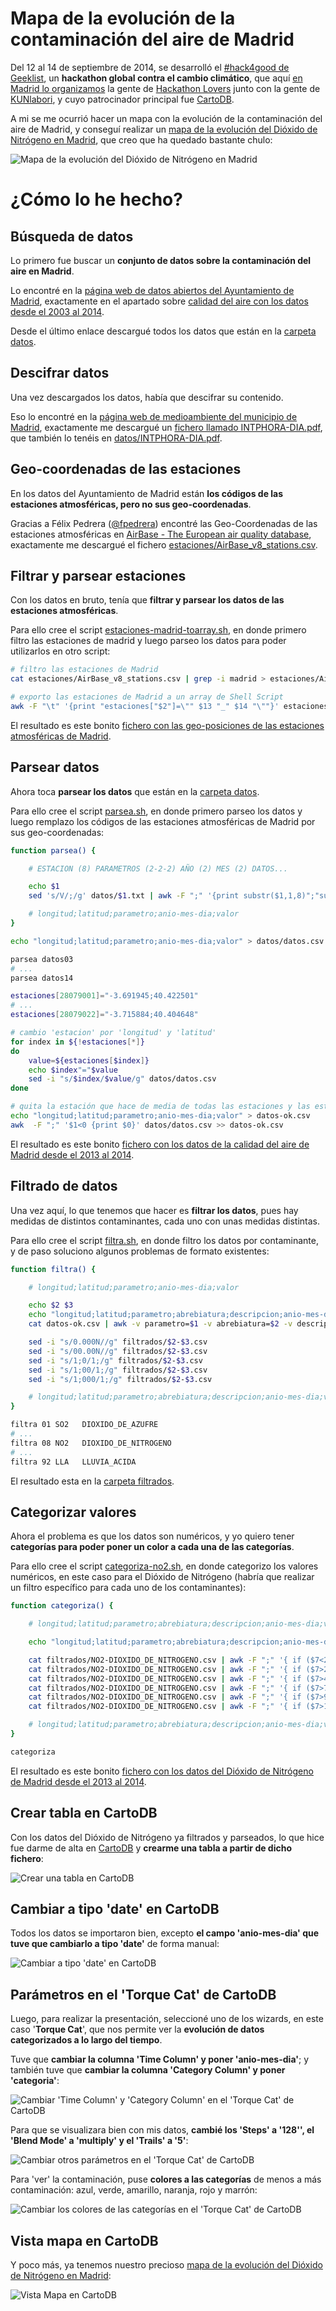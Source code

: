 # Mapa de la evolución de la contaminación del aire de Madrid

Del 12 al 14 de septiembre de 2014, se desarrolló el [#hack4good de Geeklist](https://geekli.st/hackathon/hack4good-06/), un **hackathon global contra el cambio climático**, que aquí [en Madrid lo organizamos](http://www.meetup.com/Hackathon-Lovers/events/201739262/) la gente de [Hackathon Lovers](http://hackathonlovers.com/) junto con la gente de [KUNlabori](http://www.kunlabori.es/), y cuyo patrocinador principal fue [CartoDB](http://cartodb.com/).

A mi se me ocurrió hacer un mapa con la evolución de la contaminación del aire de Madrid, y conseguí realizar un [mapa de la evolución del Dióxido de Nitrógeno en Madrid](https://asanzdiego.cartodb.com/viz/d79daa7c-3c19-11e4-8081-0edbca4b5057/), que creo que ha quedado bastante chulo:

![Mapa de la evolución del Dióxido de Nitrógeno en Madrid](./img/cartodb-00-visualizacion.png)

# ¿Cómo lo he hecho?

## Búsqueda de datos

Lo primero fue buscar un **conjunto de datos sobre la contaminación del aire en Madrid**.

Lo encontré en la [página web de datos abiertos del Ayuntamiento de Madrid](http://datos.madrid.es/), exactamente en el apartado sobre [calidad del aire con los datos desde el 2003 al 2014](http://datos.madrid.es/portal/site/egob/menuitem.c05c1f754a33a9fbe4b2e4b284f1a5a0/?vgnextoid=aecb88a7e2b73410VgnVCM2000000c205a0aRCRD&vgnextchannel=374512b9ace9f310VgnVCM100000171f5a0aRCRD).

Desde el último enlace descargué todos los datos que están en la [carpeta datos](https://github.com/asanzdiego/mapa-evolucion-contaminacion-aire-madrid/tree/master/datos).

## Descifrar datos

Una vez descargados los datos, había que descifrar su contenido.

Eso lo encontré en la [página web de medioambiente del municipio de Madrid](http://www.mambiente.munimadrid.es/), exactamente me descargué un [fichero llamado INTPHORA-DIA.pdf](http://www.mambiente.munimadrid.es/opencms/export/sites/default/calaire/Anexos/INTPHORA-DIA.pdf), que también lo tenéis en [datos/INTPHORA-DIA.pdf](https://github.com/asanzdiego/mapa-evolucion-contaminacion-aire-madrid/raw/master/datos/INTPHORA-DIA.pdf).

## Geo-coordenadas de las estaciones

En los datos del Ayuntamiento de Madrid están **los códigos de las estaciones atmosféricas, pero no sus geo-coordenadas**.

Gracias a Félix Pedrera ([@fpedrera](https://twitter.com/fpedrera)) encontré las Geo-Coordenadas de las estaciones atmosféricas en [AirBase - The European air quality database](http://www.eea.europa.eu/data-and-maps/data/airbase-the-european-air-quality-database-8), exactamente me descargué el fichero [estaciones/AirBase_v8_stations.csv](https://github.com/asanzdiego/mapa-evolucion-contaminacion-aire-madrid/raw/master/estaciones/AirBase_v8_stations.csv).

## Filtrar y parsear estaciones

Con los datos en bruto, tenía que **filtrar y parsear los datos de las estaciones atmosféricas**.

Para ello cree el script [estaciones-madrid-toarray.sh](https://github.com/asanzdiego/mapa-evolucion-contaminacion-aire-madrid/blob/master/estaciones-madrid-toarray.sh), en donde primero filtro las estaciones de madrid y luego parseo los datos para poder utilizarlos en otro script:

~~~Bash
# filtro las estaciones de Madrid
cat estaciones/AirBase_v8_stations.csv | grep -i madrid > estaciones/AirBase_v8_stations.madrid.csv

# exporto las estaciones de Madrid a un array de Shell Script
awk -F "\t" '{print "estaciones["$2"]=\"" $13 "_" $14 "\""}' estaciones/AirBase_v8_stations.madrid.csv > estaciones/estaciones-madrid-toarray.txt
~~~

El resultado es este bonito [fichero con las geo-posiciones de las estaciones atmosféricas de Madrid](https://github.com/asanzdiego/mapa-evolucion-contaminacion-aire-madrid/blob/master/estaciones/estaciones-madrid-toarray.txt).

## Parsear datos

Ahora toca **parsear los datos** que están en la [carpeta datos](https://github.com/asanzdiego/mapa-evolucion-contaminacion-aire-madrid/tree/master/datos).

Para ello cree el script [parsea.sh](https://github.com/asanzdiego/mapa-evolucion-contaminacion-aire-madrid/blob/master/parsea.sh), en donde primero parseo los datos y luego remplazo los códigos de las estaciones atmosféricas de Madrid por sus geo-coordenadas:

~~~Bash
function parsea() {

    # ESTACION (8) PARAMETROS (2-2-2) AÑO (2) MES (2) DATOS...

    echo $1
    sed 's/V/;/g' datos/$1.txt | awk -F ";" '{print substr($1,1,8)";"substr($1,9,2)";20"substr($1,15,2)"-"substr($1,17,2)"-01;"$2}' >> datos/datos.csv

    # longitud;latitud;parametro;anio-mes-dia;valor
}

echo "longitud;latitud;parametro;anio-mes-dia;valor" > datos/datos.csv

parsea datos03
# ...
parsea datos14

estaciones[28079001]="-3.691945;40.422501"
# ...
estaciones[28079022]="-3.715884;40.404648"

# cambio 'estacion' por 'longitud' y 'latitud'
for index in ${!estaciones[*]}
do
    value=${estaciones[$index]}
    echo $index"="$value
    sed -i "s/$index/$value/g" datos/datos.csv
done

# quita la estación que hace de media de todas las estaciones y las estaciones sin geoposición
echo "longitud;latitud;parametro;anio-mes-dia;valor" > datos-ok.csv
awk  -F ";" '$1<0 {print $0}' datos/datos.csv >> datos-ok.csv
~~~

El resultado es este bonito [fichero con los datos de la calidad del aire de Madrid desde el 2013 al 2014](https://github.com/asanzdiego/mapa-evolucion-contaminacion-aire-madrid/raw/master/datos-ok.csv).

## Filtrado de datos

Una vez aquí, lo que tenemos que hacer es **filtrar los datos**, pues hay medidas de distintos contaminantes, cada uno con unas medidas distintas.

Para ello cree el script [filtra.sh](https://github.com/asanzdiego/mapa-evolucion-contaminacion-aire-madrid/blob/master/filtra.sh), en donde filtro los datos por contaminante, y de paso soluciono algunos problemas de formato existentes:

~~~Bash
function filtra() {

    # longitud;latitud;parametro;anio-mes-dia;valor

    echo $2 $3
    echo "longitud;latitud;parametro;abrebiatura;descripcion;anio-mes-dia;valor;categoria" > filtrados/$2-$3.csv
    cat datos-ok.csv | awk -v parametro=$1 -v abrebiatura=$2 -v descripcion=$3 -F ";" '{ if ($3==parametro) { print $1 ";" $2 ";" $3 ";" abrebiatura ";" descripcion ";" $4 ";" $5 } }' >> filtrados/$2-$3.csv

    sed -i "s/0.000N//g" filtrados/$2-$3.csv
    sed -i "s/00.00N//g" filtrados/$2-$3.csv
    sed -i "s/1;0/1;/g" filtrados/$2-$3.csv
    sed -i "s/1;00/1;/g" filtrados/$2-$3.csv
    sed -i "s/1;000/1;/g" filtrados/$2-$3.csv

    # longitud;latitud;parametro;abrebiatura;descripcion;anio-mes-dia;valor
}

filtra 01 SO2   DIOXIDO_DE_AZUFRE
# ...
filtra 08 NO2   DIOXIDO_DE_NITROGENO
# ...
filtra 92 LLA   LLUVIA_ACIDA
~~~

El resultado esta en la [carpeta filtrados](https://github.com/asanzdiego/mapa-evolucion-contaminacion-aire-madrid/tree/master/filtrados).

## Categorizar valores

Ahora el problema es que los datos son numéricos, y yo quiero tener **categorías para poder poner un color a cada una de las categorías**.

Para ello cree el script [categoriza-no2.sh](https://github.com/asanzdiego/mapa-evolucion-contaminacion-aire-madrid/blob/master/categoriza-no2.sh), en donde categorizo los valores numéricos, en este caso para el Dióxido de Nitrógeno (habría que realizar un filtro específico para cada uno de los contaminantes):

~~~Bash
function categoriza() {

    # longitud;latitud;parametro;abrebiatura;descripcion;anio-mes-dia;valor

    echo "longitud;latitud;parametro;abrebiatura;descripcion;anio-mes-dia;valor;categoria" > NO2-Nitrogen-Dioxide-Madrid-Evolution.csv

    cat filtrados/NO2-DIOXIDO_DE_NITROGENO.csv | awk -F ";" '{ if ($7<25) { print $0 ";24" } }' >> NO2-Nitrogen-Dioxide-Madrid-Evolution.csv
    cat filtrados/NO2-DIOXIDO_DE_NITROGENO.csv | awk -F ";" '{ if ($7>24 && $7<50) { print $0 ";25-49" } }' >> NO2-Nitrogen-Dioxide-Madrid-Evolution.csv
    cat filtrados/NO2-DIOXIDO_DE_NITROGENO.csv | awk -F ";" '{ if ($7>49 && $7<75) { print $0 ";50-74" } }' >> NO2-Nitrogen-Dioxide-Madrid-Evolution.csv
    cat filtrados/NO2-DIOXIDO_DE_NITROGENO.csv | awk -F ";" '{ if ($7>74 && $7<100) { print $0 ";75-99" } }' >> NO2-Nitrogen-Dioxide-Madrid-Evolution.csv
    cat filtrados/NO2-DIOXIDO_DE_NITROGENO.csv | awk -F ";" '{ if ($7>99 && $7<125) { print $0 ";100-124" } }' >> NO2-Nitrogen-Dioxide-Madrid-Evolution.csv
    cat filtrados/NO2-DIOXIDO_DE_NITROGENO.csv | awk -F ";" '{ if ($7>124 && $7<150) { print $0 ";125" } }' >> NO2-Nitrogen-Dioxide-Madrid-Evolution.csv

    # longitud;latitud;parametro;abrebiatura;descripcion;anio-mes-dia;valor;categoria
}

categoriza
~~~

El resultado es este bonito [fichero con los datos del Dióxido de Nitrógeno de Madrid desde el 2013 al 2014](https://github.com/asanzdiego/mapa-evolucion-contaminacion-aire-madrid/blob/master/NO2-Nitrogen-Dioxide-Madrid-Evolution.csv).

## Crear tabla en CartoDB

Con los datos del Dióxido de Nitrógeno ya filtrados y parseados, lo que hice fue darme de alta en [CartoDB](http://cartodb.com/) y **crearme una tabla a partir de dicho fichero**:

![Crear una tabla en CartoDB](./img/cartodb-01-crear-tabla-bis.png)

## Cambiar a tipo 'date' en CartoDB

Todos los datos se importaron bien, excepto **el campo 'anio-mes-dia' que tuve que cambiarlo a tipo 'date'** de forma manual:

![Cambiar a tipo 'date' en CartoDB](./img/cartodb-02-cambiar-tipo-bis.png)

## Parámetros en el 'Torque Cat' de CartoDB

Luego, para realizar la presentación, seleccioné uno de los wizards, en este caso '**Torque Cat**', que nos permite ver la **evolución de datos categorizados a lo largo del tiempo**.

Tuve que **cambiar la columna 'Time Column' y poner 'anio-mes-dia'**; y también tuve que **cambiar la columna 'Category Column' y poner 'categoria'**:

![Cambiar 'Time Column' y 'Category Column' en el 'Torque Cat' de CartoDB](./img/cartodb-04-map-view-torque-cat-1-bis.png)

Para que se visualizara bien con mis datos, **cambié los 'Steps' a '128'', el 'Blend Mode' a 'multiply' y el 'Trails' a '5'**:

![Cambiar otros parámetros en el 'Torque Cat' de CartoDB](./img/cartodb-05-map-view-torque-cat-2-bis.png)

Para 'ver' la contaminación, puse **colores a las categorías** de menos a más contaminación: azul, verde, amarillo, naranja, rojo y marrón:

![Cambiar los colores de las categorías en el 'Torque Cat' de CartoDB](./img/cartodb-06-map-view-torque-cat-3-bis.png)

## Vista mapa en CartoDB

Y poco más, ya tenemos nuestro precioso [mapa de la evolución del Dióxido de Nitrógeno en Madrid](https://asanzdiego.cartodb.com/viz/d79daa7c-3c19-11e4-8081-0edbca4b5057/):

![Vista Mapa en CartoDB](./img/cartodb-03-map-view.png)
